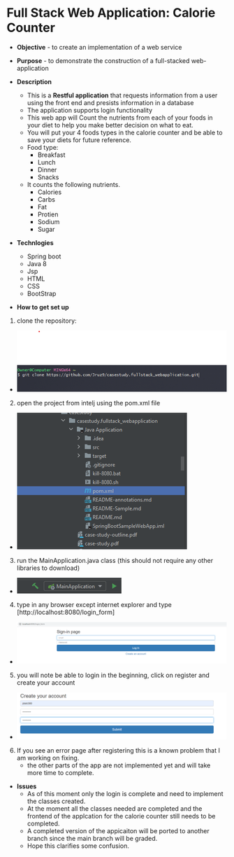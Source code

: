 # Full Stack Web Application: Calorie Counter 

* **Objective** - to create an implementation of a web service
* **Purpose** - to demonstrate the construction of a full-stacked web-application
* **Description**
	* This is a **Restful application** that requests information from a user using the front end and presists information in a database
	* The application supports login functionality
	* This web app will Count the nutrients from each of your foods in your diet to help you make better decision on what to eat.
	* You will put your 4 foods types in the calorie counter and be able to save your diets for future reference.
	* Food type:
		* Breakfast
		* Lunch
		* Dinner
		* Snacks
	* It counts the following nutrients.
		* Calories
		* Carbs
		* Fat
		* Protien
		* Sodium
		* Sugar
		
* **Technlogies**
	* Spring boot
	* Java 8
	* Jsp
	* HTML
	* CSS
	* BootStrap
	
* **How to get set up**
1. clone the repository:
*  ![clone repo](Images/GitClone.png)
2. open the project from intelj using the pom.xml file
 * ![pomxml](Images/pomXML.png)
3. run the MainApplication.java class (this should not require any other libraries to download)
* ![mainAppication](Images/mainApplication.png)
4. type in any browser except internet explorer and type [http://localhost:8080/login_form]
* ![login](Images/loginscreen.png)
5. you will note be able to login in the beginning, click on register and create your account
* ![register](Images/register.png)
6. If you see an error page after registering this is a known problem that I am working on fixing.
	* the other parts of the app are not implemented yet and will take more time to complete.

* **Issues**
	* As of this moment only the login is complete and need to implement the classes created.
	* At the moment all the classes needed are completed and the frontend of the applcation for the calorie counter still needs to be completed.
	* A completed version of the appicaiton will be ported to another branch since the main branch will be graded.
	* Hope this clarifies some confusion.
	
